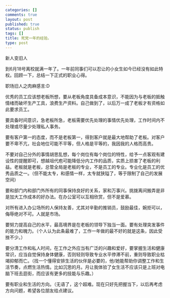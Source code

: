 ```yaml
--- 
categories: []
comments: true
layout: post
published: true
status: publish
tags: []
title: 死党一年的经验。
type: post
---
```

<div id="msgcns!3725CC0EE38B1F6!386" class="bvMsg">新人变旧人

到6月18号离校就满一年了。一年前同事们可以忍让的小女生如今已经没有如此特权。回顾一下，总结一下正式的职业心得。

职场旧人之肉麻感言:D

优秀的员工应该想老板所想，要从老板角度具备成本意识，不能因为与老板的抵触情绪而破坏生产工具，浪费生产资料。自己做到了，以后万一成了老板才有资格如此要求员工。

要具备时间意识，急老板所急，老板需要优先处理的事情优先处理，工作时间内不处理或尽量少处理私人事务。

要有客户第一的态度，而不是老板第一，得到客户就是最大地帮助了老板。对客户要不卑不亢，社会地位可能不平等，但人格是平等的，我因我的人格而高贵。

不要对自己分外的事情胡思乱想，每个岗位有每个岗位的特性，给予一点客观有建设性的提醒即可，想越俎代庖可能降低分内工作的品质，实质上损害了老板的利益。老板就是老板，总管全局是老板的专业，不是员工的专业。专业化是员工的优秀品质之一。（但不能太专，和感情一样，太专就狭隘了，等于限制了自己的发展空间）

要和部门内和部门外所有的同事保持良好的关系，家和万事兴。挑拨离间搬弄是非是加大工作成本的好办法。在办公室可以互相欣赏，但不是爱慕。

对所有进入办公场所的人保持友善，尤其对辛勤的推销员，鼓励最佳，婉拒可以，侮辱绝对不可。人就是市场。

要努力提高自己的水平，最高境界是在老板的领导下独当一面。要有处理突发事件的能力和魄力。（个人认为此条最难了，工作一年做的最不好的就是这条，因此受挫不少。）

要分清工作和私人时间，在工作之外应当有广泛的兴趣和爱好，要掌握生活和健康常识，应当自觉保持身体健康，否则轻则导致专业水平停滞不前，重则导致职业枯竭抑郁而亡。（找一个懂得安排生活的伙伴是必要的，他/她能帮助你调整工作和生活节奏，点燃生活热情。比如沉思的月。月让我体验了女生活不应该只是上班对电脑下班去逛街，而应该有更多的技能与乐趣。）

要有职业和生活的方向。（无语了，这个超难。现在只好先把握当下，以后再考虑方向问题，希望各位朋友给点建议。</div>
